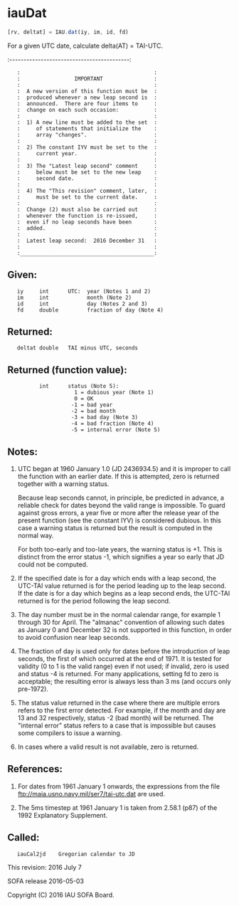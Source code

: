 # iauDat

```js
[rv, deltat] = IAU.dat(iy, im, id, fd)
```

For a given UTC date, calculate delta(AT) = TAI-UTC.

   :------------------------------------------:
```
   :                                          :
   :                 IMPORTANT                :
   :                                          :
   :  A new version of this function must be  :
   :  produced whenever a new leap second is  :
   :  announced.  There are four items to     :
   :  change on each such occasion:           :
   :                                          :
   :  1) A new line must be added to the set  :
   :     of statements that initialize the    :
   :     array "changes".                     :
   :                                          :
   :  2) The constant IYV must be set to the  :
   :     current year.                        :
   :                                          :
   :  3) The "Latest leap second" comment     :
   :     below must be set to the new leap    :
   :     second date.                         :
   :                                          :
   :  4) The "This revision" comment, later,  :
   :     must be set to the current date.     :
   :                                          :
   :  Change (2) must also be carried out     :
   :  whenever the function is re-issued,     :
   :  even if no leap seconds have been       :
   :  added.                                  :
   :                                          :
   :  Latest leap second:  2016 December 31   :
   :                                          :
   :__________________________________________:
```

## Given:
```
   iy     int      UTC:  year (Notes 1 and 2)
   im     int            month (Note 2)
   id     int            day (Notes 2 and 3)
   fd     double         fraction of day (Note 4)
```

## Returned:
```
   deltat double   TAI minus UTC, seconds
```

## Returned (function value):
```
          int      status (Note 5):
                     1 = dubious year (Note 1)
                     0 = OK
                    -1 = bad year
                    -2 = bad month
                    -3 = bad day (Note 3)
                    -4 = bad fraction (Note 4)
                    -5 = internal error (Note 5)
```

## Notes:

1) UTC began at 1960 January 1.0 (JD 2436934.5) and it is improper
   to call the function with an earlier date.  If this is attempted,
   zero is returned together with a warning status.

   Because leap seconds cannot, in principle, be predicted in
   advance, a reliable check for dates beyond the valid range is
   impossible.  To guard against gross errors, a year five or more
   after the release year of the present function (see the constant
   IYV) is considered dubious.  In this case a warning status is
   returned but the result is computed in the normal way.

   For both too-early and too-late years, the warning status is +1.
   This is distinct from the error status -1, which signifies a year
   so early that JD could not be computed.

2) If the specified date is for a day which ends with a leap second,
   the UTC-TAI value returned is for the period leading up to the
   leap second.  If the date is for a day which begins as a leap
   second ends, the UTC-TAI returned is for the period following the
   leap second.

3) The day number must be in the normal calendar range, for example
   1 through 30 for April.  The "almanac" convention of allowing
   such dates as January 0 and December 32 is not supported in this
   function, in order to avoid confusion near leap seconds.

4) The fraction of day is used only for dates before the
   introduction of leap seconds, the first of which occurred at the
   end of 1971.  It is tested for validity (0 to 1 is the valid
   range) even if not used;  if invalid, zero is used and status -4
   is returned.  For many applications, setting fd to zero is
   acceptable;  the resulting error is always less than 3 ms (and
   occurs only pre-1972).

5) The status value returned in the case where there are multiple
   errors refers to the first error detected.  For example, if the
   month and day are 13 and 32 respectively, status -2 (bad month)
   will be returned.  The "internal error" status refers to a
   case that is impossible but causes some compilers to issue a
   warning.

6) In cases where a valid result is not available, zero is returned.

## References:

1) For dates from 1961 January 1 onwards, the expressions from the
   file ftp://maia.usno.navy.mil/ser7/tai-utc.dat are used.

2) The 5ms timestep at 1961 January 1 is taken from 2.58.1 (p87) of
   the 1992 Explanatory Supplement.

## Called:
```
   iauCal2jd    Gregorian calendar to JD
```

This revision:  2016 July 7

SOFA release 2016-05-03

Copyright (C) 2016 IAU SOFA Board.